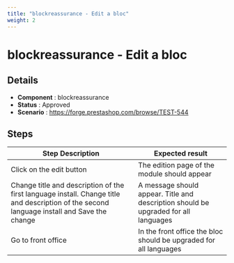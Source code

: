 ```yaml
---
title: "blockreassurance - Edit a bloc"
weight: 2
---
```


# blockreassurance - Edit a bloc
## Details
* **Component** : blockreassurance
* **Status** : Approved
* **Scenario** : https://forge.prestashop.com/browse/TEST-544

## Steps
| Step Description | Expected result |
| ----- | ----- |
| Click on the edit button | The edition page of the module should appear |
| Change title and description of the first language install. Change title and description of the second language install and Save the change | A message should appear. Title and description should be upgraded for all languages |
| Go to front office | In the front office the bloc should be upgraded for all languages |
